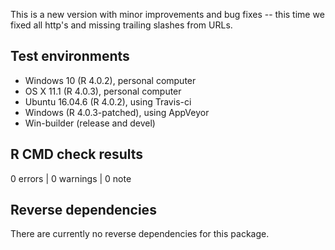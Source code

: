 This is a new version with minor improvements and bug fixes -- this time we 
fixed all http's and missing trailing slashes from URLs.

## Test environments

* Windows 10 (R 4.0.2), personal computer
* OS X 11.1 (R 4.0.3), personal computer
* Ubuntu 16.04.6 (R 4.0.2), using Travis-ci
* Windows (R 4.0.3-patched), using AppVeyor
* Win-builder (release and devel)

## R CMD check results

0 errors | 0 warnings | 0 note

## Reverse dependencies

There are currently no reverse dependencies for this package.

